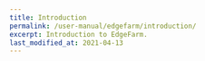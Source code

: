 ```yaml
---
title: Introduction
permalink: /user-manual/edgefarm/introduction/
excerpt: Introduction to EdgeFarm.
last_modified_at: 2021-04-13
---
```


